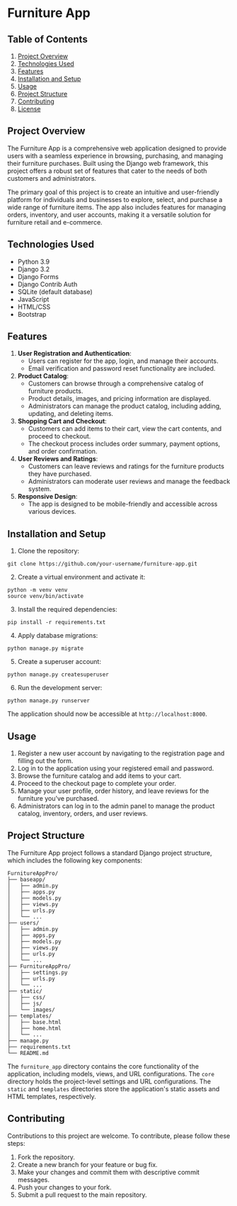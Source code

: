 # Furniture App

## Table of Contents
1. [Project Overview](#project-overview)
2. [Technologies Used](#technologies-used)
3. [Features](#features)
4. [Installation and Setup](#installation-and-setup)
5. [Usage](#usage)
6. [Project Structure](#project-structure)
7. [Contributing](#contributing)
8. [License](#license)

## Project Overview
The Furniture App is a comprehensive web application designed to provide users with a seamless experience in browsing, purchasing, and managing their furniture purchases. Built using the Django web framework, this project offers a robust set of features that cater to the needs of both customers and administrators.

The primary goal of this project is to create an intuitive and user-friendly platform for individuals and businesses to explore, select, and purchase a wide range of furniture items. The app also includes features for managing orders, inventory, and user accounts, making it a versatile solution for furniture retail and e-commerce.

## Technologies Used
- Python 3.9
- Django 3.2
- Django Forms
- Django Contrib Auth
- SQLite (default database)
- JavaScript
- HTML/CSS
- Bootstrap

## Features
1. **User Registration and Authentication**:
   - Users can register for the app, login, and manage their accounts.
   - Email verification and password reset functionality are included.
2. **Product Catalog**:
   - Customers can browse through a comprehensive catalog of furniture products.
   - Product details, images, and pricing information are displayed.
   - Administrators can manage the product catalog, including adding, updating, and deleting items.
3. **Shopping Cart and Checkout**:
   - Customers can add items to their cart, view the cart contents, and proceed to checkout.
   - The checkout process includes order summary, payment options, and order confirmation.
4. **User Reviews and Ratings**:
   - Customers can leave reviews and ratings for the furniture products they have purchased.
   - Administrators can moderate user reviews and manage the feedback system.
5. **Responsive Design**:
   - The app is designed to be mobile-friendly and accessible across various devices.

## Installation and Setup
1. Clone the repository:
```
git clone https://github.com/your-username/furniture-app.git
```
2. Create a virtual environment and activate it:
```
python -m venv venv
source venv/bin/activate
```
3. Install the required dependencies:
```
pip install -r requirements.txt
```
4. Apply database migrations:
```
python manage.py migrate
```
5. Create a superuser account:
```
python manage.py createsuperuser
```
6. Run the development server:
```
python manage.py runserver
```
The application should now be accessible at `http://localhost:8000`.

## Usage
1. Register a new user account by navigating to the registration page and filling out the form.
2. Log in to the application using your registered email and password.
3. Browse the furniture catalog and add items to your cart.
4. Proceed to the checkout page to complete your order.
5. Manage your user profile, order history, and leave reviews for the furniture you've purchased.
6. Administrators can log in to the admin panel to manage the product catalog, inventory, orders, and user reviews.

## Project Structure
The Furniture App project follows a standard Django project structure, which includes the following key components:

```
FurnitureAppPro/
├── baseapp/
│   ├── admin.py
│   ├── apps.py
│   ├── models.py
│   ├── views.py
│   ├── urls.py
│   └── ...
├── users/
│   ├── admin.py
│   ├── apps.py
│   ├── models.py
│   ├── views.py
│   ├── urls.py
│   └── ...
├── FurnitureAppPro/
│   ├── settings.py
│   ├── urls.py
│   └── ...
├── static/
│   ├── css/
│   ├── js/
│   └── images/
├── templates/
│   ├── base.html
│   ├── home.html
│   └── ...
├── manage.py
├── requirements.txt
└── README.md
```

The `furniture_app` directory contains the core functionality of the application, including models, views, and URL configurations. The `core` directory holds the project-level settings and URL configurations. The `static` and `templates` directories store the application's static assets and HTML templates, respectively.

## Contributing
Contributions to this project are welcome. To contribute, please follow these steps:

1. Fork the repository.
2. Create a new branch for your feature or bug fix.
3. Make your changes and commit them with descriptive commit messages.
4. Push your changes to your fork.
5. Submit a pull request to the main repository.
